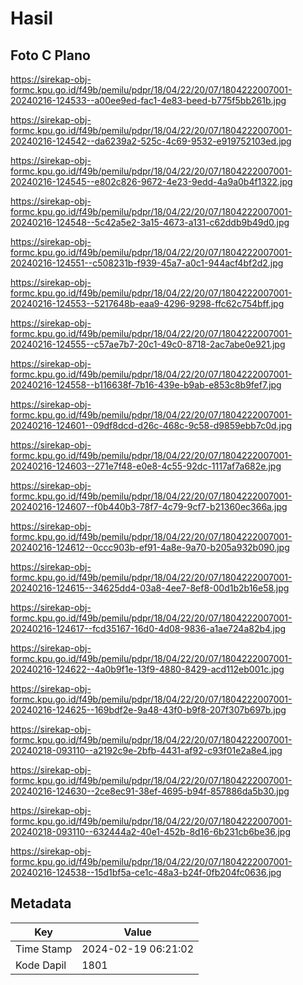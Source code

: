 # Hasil

## Foto C Plano

https://sirekap-obj-formc.kpu.go.id/f49b/pemilu/pdpr/18/04/22/20/07/1804222007001-20240216-124533--a00ee9ed-fac1-4e83-beed-b775f5bb261b.jpg

https://sirekap-obj-formc.kpu.go.id/f49b/pemilu/pdpr/18/04/22/20/07/1804222007001-20240216-124542--da6239a2-525c-4c69-9532-e919752103ed.jpg

https://sirekap-obj-formc.kpu.go.id/f49b/pemilu/pdpr/18/04/22/20/07/1804222007001-20240216-124545--e802c826-9672-4e23-9edd-4a9a0b4f1322.jpg

https://sirekap-obj-formc.kpu.go.id/f49b/pemilu/pdpr/18/04/22/20/07/1804222007001-20240216-124548--5c42a5e2-3a15-4673-a131-c62ddb9b49d0.jpg

https://sirekap-obj-formc.kpu.go.id/f49b/pemilu/pdpr/18/04/22/20/07/1804222007001-20240216-124551--c508231b-f939-45a7-a0c1-944acf4bf2d2.jpg

https://sirekap-obj-formc.kpu.go.id/f49b/pemilu/pdpr/18/04/22/20/07/1804222007001-20240216-124553--5217648b-eaa9-4296-9298-ffc62c754bff.jpg

https://sirekap-obj-formc.kpu.go.id/f49b/pemilu/pdpr/18/04/22/20/07/1804222007001-20240216-124555--c57ae7b7-20c1-49c0-8718-2ac7abe0e921.jpg

https://sirekap-obj-formc.kpu.go.id/f49b/pemilu/pdpr/18/04/22/20/07/1804222007001-20240216-124558--b116638f-7b16-439e-b9ab-e853c8b9fef7.jpg

https://sirekap-obj-formc.kpu.go.id/f49b/pemilu/pdpr/18/04/22/20/07/1804222007001-20240216-124601--09df8dcd-d26c-468c-9c58-d9859ebb7c0d.jpg

https://sirekap-obj-formc.kpu.go.id/f49b/pemilu/pdpr/18/04/22/20/07/1804222007001-20240216-124603--271e7f48-e0e8-4c55-92dc-1117af7a682e.jpg

https://sirekap-obj-formc.kpu.go.id/f49b/pemilu/pdpr/18/04/22/20/07/1804222007001-20240216-124607--f0b440b3-78f7-4c79-9cf7-b21360ec366a.jpg

https://sirekap-obj-formc.kpu.go.id/f49b/pemilu/pdpr/18/04/22/20/07/1804222007001-20240216-124612--0ccc903b-ef91-4a8e-9a70-b205a932b090.jpg

https://sirekap-obj-formc.kpu.go.id/f49b/pemilu/pdpr/18/04/22/20/07/1804222007001-20240216-124615--34625dd4-03a8-4ee7-8ef8-00d1b2b16e58.jpg

https://sirekap-obj-formc.kpu.go.id/f49b/pemilu/pdpr/18/04/22/20/07/1804222007001-20240216-124617--fcd35167-16d0-4d08-9836-a1ae724a82b4.jpg

https://sirekap-obj-formc.kpu.go.id/f49b/pemilu/pdpr/18/04/22/20/07/1804222007001-20240216-124622--4a0b9f1e-13f9-4880-8429-acd112eb001c.jpg

https://sirekap-obj-formc.kpu.go.id/f49b/pemilu/pdpr/18/04/22/20/07/1804222007001-20240216-124625--169bdf2e-9a48-43f0-b9f8-207f307b697b.jpg

https://sirekap-obj-formc.kpu.go.id/f49b/pemilu/pdpr/18/04/22/20/07/1804222007001-20240218-093110--a2192c9e-2bfb-4431-af92-c93f01e2a8e4.jpg

https://sirekap-obj-formc.kpu.go.id/f49b/pemilu/pdpr/18/04/22/20/07/1804222007001-20240216-124630--2ce8ec91-38ef-4695-b94f-857886da5b30.jpg

https://sirekap-obj-formc.kpu.go.id/f49b/pemilu/pdpr/18/04/22/20/07/1804222007001-20240218-093110--632444a2-40e1-452b-8d16-6b231cb6be36.jpg

https://sirekap-obj-formc.kpu.go.id/f49b/pemilu/pdpr/18/04/22/20/07/1804222007001-20240216-124538--15d1bf5a-ce1c-48a3-b24f-0fb204fc0636.jpg


## Metadata

| Key        | Value               |
| ---------- | ------------------- |
| Time Stamp | 2024-02-19 06:21:02 |
| Kode Dapil | 1801                |



